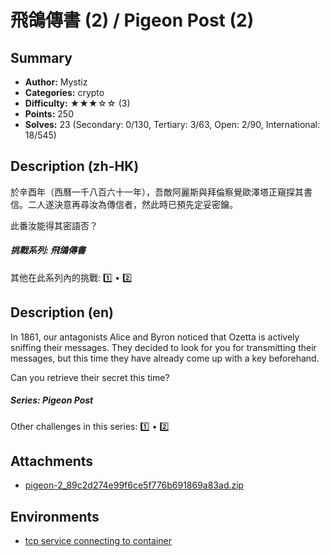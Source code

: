 飛鴿傳書 (2) / Pigeon Post (2)
===

## Summary

* **Author:** Mystiz
* **Categories:** crypto
* **Difficulty:** ★★★☆☆ (3)
* **Points:** 250
* **Solves:** 23 (Secondary: 0/130, Tertiary: 3/63, Open: 2/90, International: 18/545)

## Description (zh-HK)

於辛酉年（西曆一千八百六十一年），吾敵阿麗斯與拜倫察覺歐澤塔正窺探其書信。二人遂決意再尋汝為傳信者，然此時已預先定妥密鑰。

此番汝能得其密語否？

##### 挑戰系列: 飛鴿傳書

其他在此系列內的挑戰: [1️⃣](/challenges/220391850) • [2️⃣](/challenges/454056428)

## Description (en)

In 1861, our antagonists Alice and Byron noticed that Ozetta is actively sniffing their messages. They decided to look for you for transmitting their messages, but this time they have already come up with a key beforehand.

Can you retrieve their secret this time?

##### Series: Pigeon Post

Other challenges in this series: [1️⃣](/challenges/220391850) • [2️⃣](/challenges/454056428)

## Attachments

- [pigeon-2_89c2d274e99f6ce5f776b691869a83ad.zip](https://github.com/blackb6a/hkcert-ctf-2024-challenges-public/releases/download/v1.0.0/pigeon-2_89c2d274e99f6ce5f776b691869a83ad.zip)


## Environments

- [tcp service connecting to container](env)


